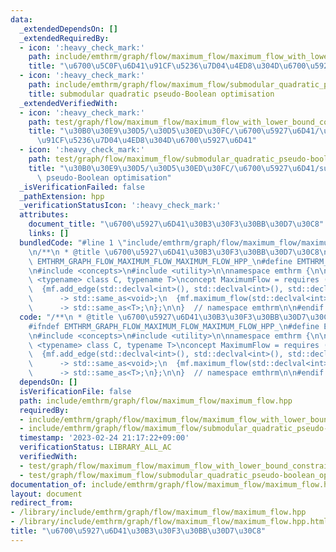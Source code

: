 ```yaml
---
data:
  _extendedDependsOn: []
  _extendedRequiredBy:
  - icon: ':heavy_check_mark:'
    path: include/emthrm/graph/flow/maximum_flow/maximum_flow_with_lower_bound_constraint.hpp
    title: "\u6700\u5C0F\u6D41\u91CF\u5236\u7D04\u4ED8\u304D\u6700\u5927\u6D41"
  - icon: ':heavy_check_mark:'
    path: include/emthrm/graph/flow/maximum_flow/submodular_quadratic_pseudo-boolean_optimisation.hpp
    title: submodular quadratic pseudo-Boolean optimisation
  _extendedVerifiedWith:
  - icon: ':heavy_check_mark:'
    path: test/graph/flow/maximum_flow/maximum_flow_with_lower_bound_constraint.test.cpp
    title: "\u30B0\u30E9\u30D5/\u30D5\u30ED\u30FC/\u6700\u5927\u6D41/\u6700\u5C0F\u6D41\
      \u91CF\u5236\u7D04\u4ED8\u304D\u6700\u5927\u6D41"
  - icon: ':heavy_check_mark:'
    path: test/graph/flow/maximum_flow/submodular_quadratic_pseudo-boolean_optimisation.test.cpp
    title: "\u30B0\u30E9\u30D5/\u30D5\u30ED\u30FC/\u6700\u5927\u6D41/submodular quadratic\
      \ pseudo-Boolean optimisation"
  _isVerificationFailed: false
  _pathExtension: hpp
  _verificationStatusIcon: ':heavy_check_mark:'
  attributes:
    document_title: "\u6700\u5927\u6D41\u30B3\u30F3\u30BB\u30D7\u30C8"
    links: []
  bundledCode: "#line 1 \"include/emthrm/graph/flow/maximum_flow/maximum_flow.hpp\"\
    \n/**\n * @title \u6700\u5927\u6D41\u30B3\u30F3\u30BB\u30D7\u30C8\n */\n\n#ifndef\
    \ EMTHRM_GRAPH_FLOW_MAXIMUM_FLOW_MAXIMUM_FLOW_HPP_\n#define EMTHRM_GRAPH_FLOW_MAXIMUM_FLOW_MAXIMUM_FLOW_HPP_\n\
    \n#include <concepts>\n#include <utility>\n\nnamespace emthrm {\n\ntemplate <template\
    \ <typename> class C, typename T>\nconcept MaximumFlow = requires (C<T> mf) {\n\
    \  {mf.add_edge(std::declval<int>(), std::declval<int>(), std::declval<T>())}\n\
    \      -> std::same_as<void>;\n  {mf.maximum_flow(std::declval<int>(), std::declval<int>())}\n\
    \      -> std::same_as<T>;\n};\n\n}  // namespace emthrm\n\n#endif  // EMTHRM_GRAPH_FLOW_MAXIMUM_FLOW_MAXIMUM_FLOW_HPP_\n"
  code: "/**\n * @title \u6700\u5927\u6D41\u30B3\u30F3\u30BB\u30D7\u30C8\n */\n\n\
    #ifndef EMTHRM_GRAPH_FLOW_MAXIMUM_FLOW_MAXIMUM_FLOW_HPP_\n#define EMTHRM_GRAPH_FLOW_MAXIMUM_FLOW_MAXIMUM_FLOW_HPP_\n\
    \n#include <concepts>\n#include <utility>\n\nnamespace emthrm {\n\ntemplate <template\
    \ <typename> class C, typename T>\nconcept MaximumFlow = requires (C<T> mf) {\n\
    \  {mf.add_edge(std::declval<int>(), std::declval<int>(), std::declval<T>())}\n\
    \      -> std::same_as<void>;\n  {mf.maximum_flow(std::declval<int>(), std::declval<int>())}\n\
    \      -> std::same_as<T>;\n};\n\n}  // namespace emthrm\n\n#endif  // EMTHRM_GRAPH_FLOW_MAXIMUM_FLOW_MAXIMUM_FLOW_HPP_\n"
  dependsOn: []
  isVerificationFile: false
  path: include/emthrm/graph/flow/maximum_flow/maximum_flow.hpp
  requiredBy:
  - include/emthrm/graph/flow/maximum_flow/maximum_flow_with_lower_bound_constraint.hpp
  - include/emthrm/graph/flow/maximum_flow/submodular_quadratic_pseudo-boolean_optimisation.hpp
  timestamp: '2023-02-24 21:17:22+09:00'
  verificationStatus: LIBRARY_ALL_AC
  verifiedWith:
  - test/graph/flow/maximum_flow/maximum_flow_with_lower_bound_constraint.test.cpp
  - test/graph/flow/maximum_flow/submodular_quadratic_pseudo-boolean_optimisation.test.cpp
documentation_of: include/emthrm/graph/flow/maximum_flow/maximum_flow.hpp
layout: document
redirect_from:
- /library/include/emthrm/graph/flow/maximum_flow/maximum_flow.hpp
- /library/include/emthrm/graph/flow/maximum_flow/maximum_flow.hpp.html
title: "\u6700\u5927\u6D41\u30B3\u30F3\u30BB\u30D7\u30C8"
---
```

